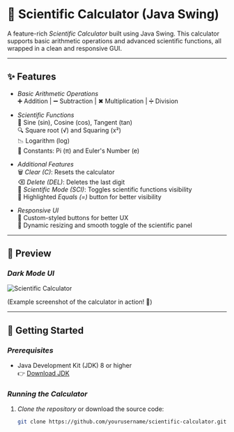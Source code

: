 # 🧮 Scientific Calculator (Java Swing)

A feature-rich *Scientific Calculator* built using Java Swing. This calculator supports basic arithmetic operations and advanced scientific functions, all wrapped in a clean and responsive GUI.

---

## ✨ Features

- *Basic Arithmetic Operations*  
  ➕ Addition | ➖ Subtraction | ✖ Multiplication | ➗ Division  

- *Scientific Functions*  
  🔢 Sine (sin), Cosine (cos), Tangent (tan)  
  🔍 Square root (√) and Squaring (x²)  
  📉 Logarithm (log)  
  🔣 Constants: Pi (π) and Euler's Number (e)  

- *Additional Features*  
  🗑 *Clear (C)*: Resets the calculator  
  ⌫ *Delete (DEL)*: Deletes the last digit  
  🔬 *Scientific Mode (SCI)*: Toggles scientific functions visibility  
  🔴 Highlighted *Equals (=)* button for better visibility  

- *Responsive UI*  
  🎨 Custom-styled buttons for better UX  
  📏 Dynamic resizing and smooth toggle of the scientific panel  

---

## 📸 Preview

### *Dark Mode UI*
![Scientific Calculator](https://github.com/user-attachments/assets/fa3deb67-1005-4089-8110-7eb48448fd0d)

(Example screenshot of the calculator in action! 🚀)

---

## 🚀 Getting Started

### *Prerequisites*
- Java Development Kit (JDK) 8 or higher  
  👉 [Download JDK](https://www.oracle.com/java/technologies/javase-downloads.html)  

### *Running the Calculator*
1. *Clone the repository* or download the source code:
   ```bash
   git clone https://github.com/yourusername/scientific-calculator.git
